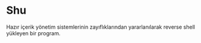 # Shu
Hazır içerik yönetim sistemlerinin zayıflıklarından yararlanılarak reverse shell yükleyen bir program.

